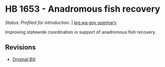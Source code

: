 # HB 1653 - Anadromous fish recovery
*Status: Prefiled for introduction.* | [leg.wa.gov summary](https://app.leg.wa.gov/billsummary?BillNumber=1653&Year=2021)

Improving statewide coordination in support of anadromous fish recovery.

## Revisions
* [Original Bill](1/)
